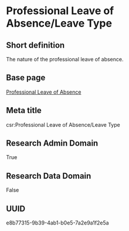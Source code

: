 # Professional Leave of Absence/Leave Type
## Short definition
The nature of the professional leave of absence.
## Base page
[Professional Leave of Absence](https://github.com/EuroCRIS/CASRAI-Dictionairies/blob/main/Objects/Professional%20Leave%20of%20Absence.md)
## Meta title
csr:Professional Leave of Absence/Leave Type
## Research Admin Domain
True
## Research Data Domain
False
## UUID
e8b77315-9b39-4ab1-b0e5-7a2e9a1f2e5a

